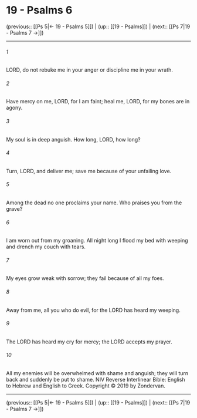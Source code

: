 # 19 - Psalms 6

(previous:: [[Ps 5|← 19 - Psalms 5]]) | (up:: [[19 - Psalms]]) | (next:: [[Ps 7|19 - Psalms 7 →]])

***


###### 1 
LORD, do not rebuke me in your anger or discipline me in your wrath. 

###### 2 
Have mercy on me, LORD, for I am faint; heal me, LORD, for my bones are in agony. 

###### 3 
My soul is in deep anguish. How long, LORD, how long? 

###### 4 
Turn, LORD, and deliver me; save me because of your unfailing love. 

###### 5 
Among the dead no one proclaims your name. Who praises you from the grave? 

###### 6 
I am worn out from my groaning. All night long I flood my bed with weeping and drench my couch with tears. 

###### 7 
My eyes grow weak with sorrow; they fail because of all my foes. 

###### 8 
Away from me, all you who do evil, for the LORD has heard my weeping. 

###### 9 
The LORD has heard my cry for mercy; the LORD accepts my prayer. 

###### 10 
All my enemies will be overwhelmed with shame and anguish; they will turn back and suddenly be put to shame. NIV Reverse Interlinear Bible: English to Hebrew and English to Greek. Copyright © 2019 by Zondervan.

***

(previous:: [[Ps 5|← 19 - Psalms 5]]) | (up:: [[19 - Psalms]]) | (next:: [[Ps 7|19 - Psalms 7 →]])
